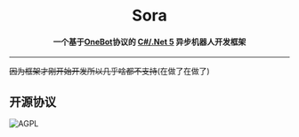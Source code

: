 <h1 align="center">
	<br>
	Sora
	<h4 align="center">
        一个基于<a href="https://github.com/howmanybots/onebot">OneBot</a>协议的 <a href="https://dotnet.microsoft.com/download/dotnet/5.0">C#/.Net 5</a> 异步机器人开发框架
	</h4>
</h1>

----

~~因为框架才刚开始开发所以几乎啥都不支持~~(在做了在做了)

## 开源协议

![AGPL](https://img.shields.io/github/license/CBGan/Sora?style=for-the-badge)